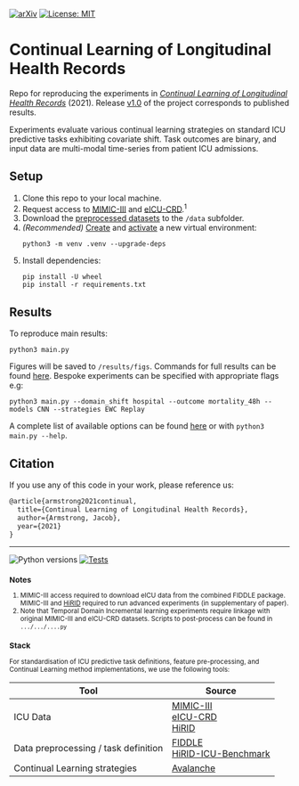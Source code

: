 [![arXiv](https://img.shields.io/badge/arXiv-XXXX.XXXXX-b31b1b.svg)](https://arxiv.org/abs/XXXX.XXXXX) [![License: MIT](https://img.shields.io/badge/license-MIT-green.svg)](https://opensource.org/licenses/MIT)

<!-- [![License](https://img.shields.io/github/license/iacobo/continual.svg)](https://opensource.org/licenses/MIT) -->


# Continual Learning of Longitudinal Health Records

Repo for reproducing the experiments in [*Continual Learning of Longitudinal Health Records*](https://arxiv.org/abs/XXXX.XXXXX) (2021). Release [v1.0](releases/v1.0) of the project corresponds to published results.

Experiments evaluate various continual learning strategies on standard ICU predictive tasks exhibiting covariate shift. Task outcomes are binary, and input data are multi-modal time-series from patient ICU admissions.

## Setup

1. Clone this repo to your local machine.
2. Request access to [MIMIC-III](https://www.physionet.org/content/mimiciii/1.4/) and [eICU-CRD](https://www.physionet.org/content/eicu-crd/2.0/).<sup>1</sup>
3. Download the [preprocessed datasets](https://physionet.org/files/mimic-eicu-fiddle-feature/1.0.0/0) to the `/data` subfolder.
4. *(Recommended)* [Create](https://packaging.python.org/guides/installing-using-pip-and-virtual-environments/) and [activate](https://docs.python.org/3/library/venv.html) a new virtual environment:
   ```posh
   python3 -m venv .venv --upgrade-deps
   ```
5. Install dependencies:
   ```posh
   pip install -U wheel
   pip install -r requirements.txt
   ```

## Results

To reproduce main results:

```posh
python3 main.py
```

Figures will be saved to `/results/figs`. Commands for full results can be found [here](/results/README.md). Bespoke experiments can be specified with appropriate flags e.g:

```posh
python3 main.py --domain_shift hospital --outcome mortality_48h --models CNN --strategies EWC Replay
```

A complete list of available options can be found [here](/config/README.md) or with `python3 main.py --help`.

## Citation

If you use any of this code in your work, please reference us:

```latex
@article{armstrong2021continual,
  title={Continual Learning of Longitudinal Health Records},
  author={Armstrong, Jacob},
  year={2021}
}
```

---

![Python versions](https://img.shields.io/badge/python-3.7+-1177AA.svg?logo=python) [![Tests](https://github.com/iacobo/continual/workflows/Tests/badge.svg)](https://github.com/iacobo/continual/actions)

<sup>

### Notes

1. MIMIC-III access required to download eICU data from the combined FIDDLE package. MIMIC-III and [HiRID](https://physionet.org/content/hirid/1.1.1/) required to run advanced experiments (in supplementary of paper).  
2. Note that Temporal Domain Incremental learning experiments require linkage with original MIMIC-III and eICU-CRD datasets. Scripts to post-process can be found in `.../.../....py`


### Stack

For standardisation of ICU predictive task definitions, feature pre-processing, and Continual Learning method implementations, we use the following tools:

| Tool                        | Source               |
|-----------------------------|----------------------|
|ICU Data                     | [MIMIC-III](https://www.physionet.org/content/mimiciii/1.4/)<br> [eICU-CRD](https://www.physionet.org/content/eicu-crd/2.0/)<br> [HiRID](https://physionet.org/content/hirid/1.1.1/) |
| Data preprocessing / task definition | [FIDDLE](https://www.physionet.org/content/mimic-eicu-fiddle-feature/1.0.0/)<br> [HiRID-ICU-Benchmark](https://openreview.net/forum?id=SnC9rUeqiqd) |
|Continual Learning strategies| [Avalanche](https://avalanche.continualai.org/)

</sup>